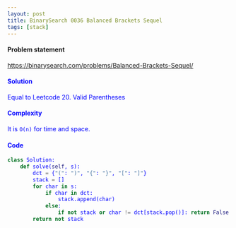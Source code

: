 ```yaml
---
layout: post
title: BinarySearch 0036 Balanced Brackets Sequel
tags: [stack]
---
```


#### Problem statement

<a href="https://binarysearch.com/problems/Balanced-Brackets-Sequel/"> <font color = blue>https://binarysearch.com/problems/Balanced-Brackets-Sequel/

#### Solution
Equal to Leetcode 20. Valid Parentheses

#### Complexity
It is `O(n)` for time and space.

#### Code
```python
class Solution:
    def solve(self, s):
        dct = {"(": ")", "{": "}", "[": "]"}
        stack = []
        for char in s:
            if char in dct:
                stack.append(char)
            else:
                if not stack or char != dct[stack.pop()]: return False           
        return not stack
```
